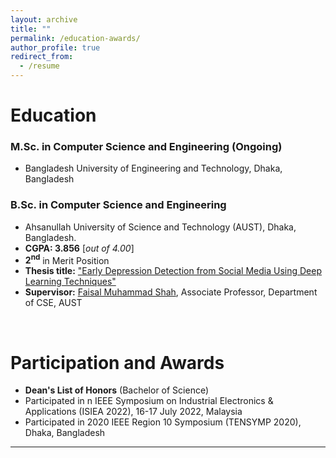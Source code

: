 ```yaml
---
layout: archive
title: ""
permalink: /education-awards/
author_profile: true
redirect_from:
  - /resume
---
```



# Education

### M.Sc. in Computer Science and Engineering (Ongoing)

* Bangladesh University of Engineering and Technology, Dhaka, Bangladesh

### B.Sc. in Computer Science and Engineering


* Ahsanullah University of Science and Technology (AUST), Dhaka, Bangladesh.
* **CGPA:  3.856** [*out of 4.00*]
* **2<sup>nd</sup>** in Merit Position
* **Thesis title:** ["Early Depression Detection from Social Media Using Deep Learning Techniques"](https://sajib-kumar.github.io/files/B.Sc._Thesis.pdf) 
* **Supervisor:** [Faisal Muhammad Shah](https://scholar.google.com/citations?user=su683LQAAAAJ&hl=en), Associate Professor, Department of CSE, AUST

<br /> 


# Participation and Awards

* **Dean's List of Honors** (Bachelor of Science)
* Participated in n IEEE Symposium on Industrial Electronics & Applications (ISIEA 2022), 16-17 July 2022, Malaysia
* Participated in 2020 IEEE Region 10 Symposium (TENSYMP 2020), Dhaka, Bangladesh



___________________________________________
